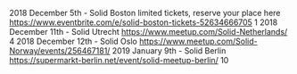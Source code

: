 2018 December 5th - Solid Boston limited tickets, reserve your place here https://www.eventbrite.com/e/solid-boston-tickets-52634666705 1
2018 December 11th - Solid Utrecht https://www.meetup.com/Solid-Netherlands/ 4
2018 December 12th - Solid Oslo https://www.meetup.com/Solid-Norway/events/256467181/
2019 January 9th - Solid Berlin https://supermarkt-berlin.net/event/solid-meetup-berlin/ 10
